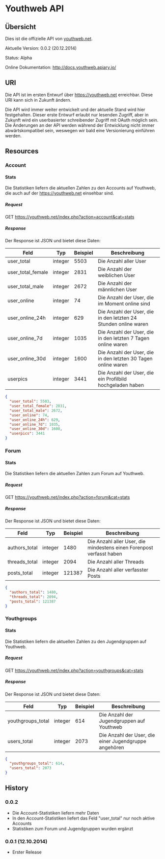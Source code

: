 # Youthweb API

## Übersicht

Dies ist die offizielle API von [youthweb.net](https://youthweb.net).

Aktuelle Version: 0.0.2 (20.12.2014)

Status: Alpha

Online Dokumentation: http://docs.youthweb.apiary.io/

## URI

Die API ist im ersten Entwurf über https://youthweb.net erreichbar. Diese URI kann sich in Zukunft ändern.

Die API wird immer weiter entwickelt und der aktuelle Stand wird hier festgehalten. Dieser erste Entwurf erlaubt nur lesenden Zugriff, aber in Zukunft wird ein userbasierter schreibender Zugriff mit OAuth möglich sein. Die Änderungen an der API werden während der Entwicklung nicht immer abwärtskompatibel sein, weswegen wir bald eine Versionierung einführen werden.

## Resources

### Account

#### Stats

Die Statistiken liefern die aktuellen Zahlen zu den Accounts auf Youthweb, die auch auf der https://youthweb.net einsehbar sind.

##### Request

GET https://youthweb.net/index.php?action=account&cat=stats

##### Response

Der Response ist JSON und bietet diese Daten:

Feld | Typ | Beispiel | Beschreibung
-----|-----|----------|-------------
user_total | integer | 5503 | Die Anzahl aller User
user_total_female | integer | 2831 | Die Anzahl der weiblichen User
user_total_male | integer | 2672 | Die Anzahl der männlichen User
user_online | integer | 74 | Die Anzahl der User, die im Moment online sind
user_online_24h | integer | 629 | Die Anzahl der User, die in den letzten 24 Stunden online waren
user_online_7d | integer | 1035 | Die Anzahl der User, die in den letzten 7 Tagen online waren
user_online_30d | integer | 1600 | Die Anzahl der User, die in den letzten 30 Tagen online waren
userpics | integer | 3441 | Die Anzahl der User, die ein Profilbild hochgeladen haben

```json
{
  "user_total": 5503,
  "user_total_female": 2831,
  "user_total_male": 2672,
  "user_online": 74,
  "user_online_24h": 629,
  "user_online_7d": 1035,
  "user_online_30d": 1600,
  "userpics": 3441
}    
```

### Forum

#### Stats

Die Statistiken liefern die aktuellen Zahlen zum Forum auf Youthweb.

##### Request

GET https://youthweb.net/index.php?action=forum&cat=stats

##### Response

Der Response ist JSON und bietet diese Daten:

Feld | Typ | Beispiel | Beschreibung
-----|-----|----------|-------------
authors_total | integer | 1480 | Die Anzahl aller User, die mindestens einen Forenpost verfasst haben
threads_total | integer | 2094 | Die Anzahl aller Threads
posts_total | integer | 121387 | Die Anzahl aller verfasster Posts

```json
{
  "authors_total": 1480,
  "threads_total": 2094,
  "posts_total": 121387
}    
```

### Youthgroups

#### Stats

Die Statistiken liefern die aktuellen Zahlen zu den Jugendgruppen auf Youthweb.

##### Request

GET https://youthweb.net/index.php?action=youthgroups&cat=stats

##### Response

Der Response ist JSON und bietet diese Daten:

Feld | Typ | Beispiel | Beschreibung
-----|-----|----------|-------------
youthgroups_total | integer | 614 | Die Anzahl der Jugendgruppen auf Youthweb
users_total | integer | 2073 | Die Anzahl der User, die einer Jugendgruppe angehören

```json
{
  "youthgroups_total": 614,
  "users_total": 2073
}    
```

## History

### 0.0.2

* Die Account-Statistiken liefern mehr Daten
* In den Account-Statistiken liefert das Feld "user_total" nur noch aktive Accounts
* Statistiken zum Forum und Jugendgruppen wurden ergänzt

### 0.0.1 (12.10.2014)

* Erster Release
